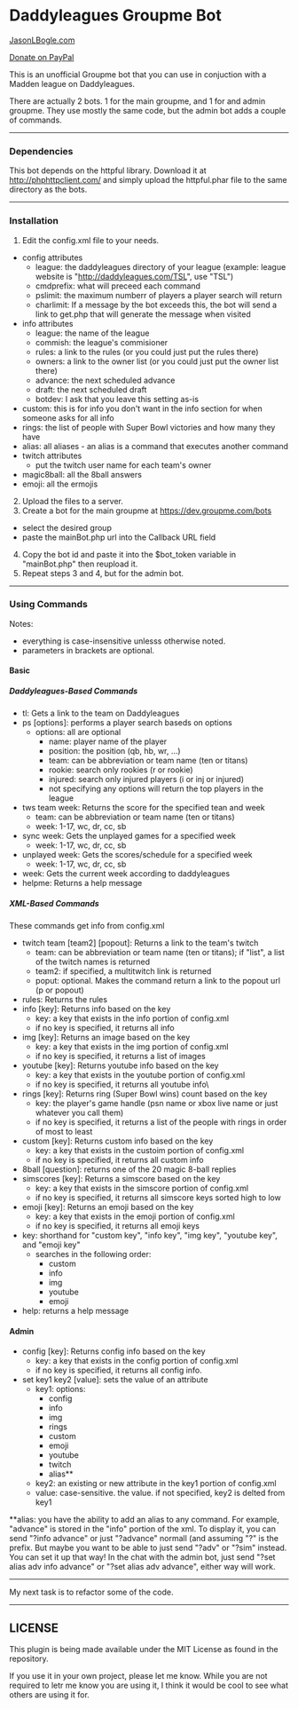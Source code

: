 # Daddyleagues Groupme Bot

[JasonLBogle.com](http://jasonlbogle.com)

[Donate on PayPal](https://www.paypal.com/cgi-bin/webscr?cmd=_s-xclick&hosted_button_id=LZV3AVMN5EK4Q)

This is an unofficial Groupme bot that you can use 
in conjuction with a Madden league on Daddyleagues. 

There are actually 2 bots. 1 for the main groupme, 
and 1 for and admin groupme. They use mostly the same
code, but the admin bot adds a couple of commands. 

---

### Dependencies

This bot depends on the httpful library. Download it at 
http://phphttpclient.com/
and simply upload the httpful.phar file to the same directory
as the bots. 

---

### Installation

1. Edit the config.xml file to your needs. 
  * config attributes
    * league: the daddyleagues directory of your league 
	(example: league website is "http://daddyleagues.com/TSL", 
	use "TSL")
    * cmdprefix: what will preceed each command
    * pslimit: the maximum numberr of players a player 
    search will return
    * charlimit: If a message by the bot exceeds this, the bot will send a link
    to get.php that will generate the message when visited
  * info attributes
    * league: the name of the league
	* commish: the league's commisioner
	* rules: a link to the rules (or you could just put the 
	rules there)
	* owners: a link to the owner list (or you could just put 
	the owner list there)
	* advance: the next scheduled advance
	* draft: the next scheduled draft
	* botdev: I ask that you leave this setting as-is
  * custom: this is for info you don't want in the info section for when someone
  asks for all info
  * rings: the list of people with Super Bowl victories and how many they have
  * alias: all aliases - an alias is a command that executes another command
  * twitch attributes
    * put the twitch user name for each team's owner 
  * magic8ball: all the 8ball answers
  * emoji: all the ermojis
2. Upload the files to a server.
3. Create a bot for the main groupme at https://dev.groupme.com/bots
  * select the desired group 
  * paste the mainBot.php url into the Callback URL field
4. Copy the bot id and paste it into the $bot_token variable
in "mainBot.php" then reupload it.
5. Repeat steps 3 and 4, but for the admin bot. 

---

### Using Commands

Notes: 
* everything is case-insensitive unlesss otherwise noted.
* parameters in brackets are optional.

#### Basic

##### Daddyleagues-Based Commands

* tl: Gets a link to the team on Daddyleagues
* ps [options]: performs a player search baseds on options 
  * options: all are optional
    * name: player name of the player
	* position: the position (qb, hb, wr, ...)
	* team: can be abbreviation or team name (ten or titans)
	* rookie: search only rookies (r or rookie)
	* injured: search only injured players (i or inj or injured)
	* not specifying any options will return the top players in the league
* tws team week: Returns the score for the specified tean and week
  * team: can be abbreviation or team name (ten or titans)
  * week: 1-17, wc, dr, cc, sb
* sync week: Gets the unplayed games for a specified week
  * week: 1-17, wc, dr, cc, sb
* unplayed week: Gets the scores/schedule for a specified week
  * week: 1-17, wc, dr, cc, sb
* week: Gets the current week according to daddyleagues
* helpme: Returns a help message

##### XML-Based Commands

These commands get info from config.xml

* twitch team [team2] [popout]: Returns a link to the team's twitch
  * team: can be abbreviation or team name (ten or titans); if "list",
  a list of the twitch names is returned
  * team2: if specified, a multitwitch link is returned
  * poput: optional. Makes the command return a link to the popout 
  url (p or popout)
* rules: Returns the rules
* info [key]: Returns info based on the key 
  * key: a key that exists in the info portion of config.xml
  * if no key is specified, it returns all info
* img [key]: Returns an image based on the key 
  * key: a key that exists in the img portion of config.xml
  * if no key is specified, it returns a list of images
* youtube [key]: Returns youtube info based on the key 
  * key: a key that exists in the youtube portion of config.xml
  * if no key is specified, it returns all youtube info\
* rings [key]: Returns ring (Super Bowl wins) count based on the key
  * key: the player's game handle (psn name or xbox live name or just whatever 
  you call them)
  * if no key is specified, it returns a list of the people with rings in order
  of most to least
* custom [key]: Returns custom info based on the key 
  * key: a key that exists in the custoim portion of config.xml
  * if no key is specified, it returns all custom info
* 8ball [question]: returns one of the 20 magic 8-ball replies
* simscores [key]: Returns a simscore based on the key
  * key: a key that exists in the simscore portion of config.xml
  * if no key is specified, it returns all simscore keys sorted high to low
* emoji [key]: Returns an emoji based on the key 
  * key: a key that exists in the emoji portion of config.xml
  * if no key is specified, it returns all emoji keys
* key: shorthand for "custom key", "info key", "img key", "youtube key", and 
"emoji key" 
  * searches in the following order:
    * custom
    * info
    * img
    * youtube
    * emoji
* help: returns a help message

#### Admin

* config [key]: Returns config info based on the key 
  * key: a key that exists in the config portion of config.xml
  * if no key is specified, it returns all config info. 
* set key1 key2 [value]: sets the value of an attribute
  * key1: options:
    * config
	* info
	* img
	* rings
	* custom
	* emoji
	* youtube
	* twitch
	* alias**
  * key2: an  existing or new attribute in the key1 portion of config.xml
  * value: case-sensitive. the value. if not specified, key2 is delted from key1
  
\*\*alias: you have the ability to add an alias to any command. For example, 
"advance" is stored in the "info" portion of the xml. To display it, you can 
send "?info advance" or just "?advance" normall (and assuming "?" is the prefix.
But maybe you want to be able to just send "?adv" or "?sim" instead. You can set 
it up that way! In the chat with the admin bot, just send "?set alias adv info 
advance" or "?set alias adv advance", either way will work. 

---

My next task is to refactor some of the code. 

---

## LICENSE

This plugin is being made available under the MIT License as found in the 
repository.

If you use it in your own project, please let me know. While you are not 
required to letr me know you are using it, I think it would be cool to see what 
others are using it for. 